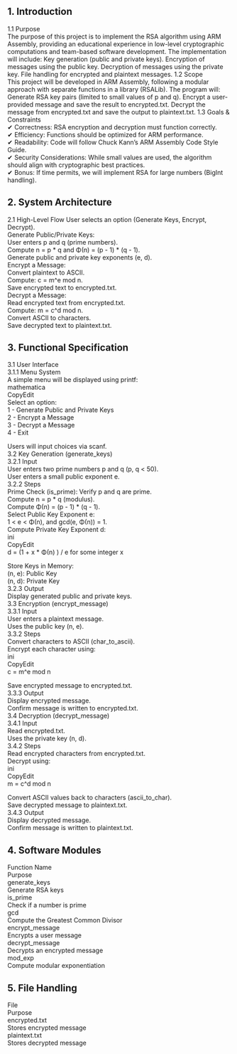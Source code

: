 ## 1. Introduction
1.1 Purpose  
The purpose of this project is to implement the RSA algorithm using ARM Assembly, providing an educational experience in low-level cryptographic computations and team-based software development. The implementation will include:
Key generation (public and private keys).
Encryption of messages using the public key.
Decryption of messages using the private key.
File handling for encrypted and plaintext messages.
1.2 Scope  
This project will be developed in ARM Assembly, following a modular approach with separate functions in a library (RSALib). The program will:
Generate RSA key pairs (limited to small values of p and q).
Encrypt a user-provided message and save the result to encrypted.txt.
Decrypt the message from encrypted.txt and save the output to plaintext.txt.
1.3 Goals & Constraints  
✔ Correctness: RSA encryption and decryption must function correctly.  
✔ Efficiency: Functions should be optimized for ARM performance.  
✔ Readability: Code will follow Chuck Kann’s ARM Assembly Code Style Guide.  
✔ Security Considerations: While small values are used, the algorithm should align with cryptographic best practices.  
✔ Bonus: If time permits, we will implement RSA for large numbers (BigInt handling).  

## 2. System Architecture  
2.1 High-Level Flow
User selects an option (Generate Keys, Encrypt, Decrypt).  
Generate Public/Private Keys:  
User enters p and q (prime numbers).  
Compute n = p * q and Φ(n) = (p - 1) * (q - 1).  
Generate public and private key exponents (e, d).  
Encrypt a Message:  
Convert plaintext to ASCII.  
Compute: c = m^e mod n.  
Save encrypted text to encrypted.txt.  
Decrypt a Message:  
Read encrypted text from encrypted.txt.  
Compute: m = c^d mod n.  
Convert ASCII to characters.  
Save decrypted text to plaintext.txt.  

## 3. Functional Specification  
3.1 User Interface  
3.1.1 Menu System  
A simple menu will be displayed using printf:  
mathematica  
CopyEdit  
Select an option:    
1 - Generate Public and Private Keys  
2 - Encrypt a Message  
3 - Decrypt a Message  
4 - Exit  

Users will input choices via scanf.  
3.2 Key Generation (generate_keys)  
3.2.1 Input  
User enters two prime numbers p and q (p, q < 50).  
User enters a small public exponent e.  
3.2.2 Steps  
Prime Check (is_prime): Verify p and q are prime.  
Compute n = p * q (modulus).  
Compute Φ(n) = (p - 1) * (q - 1).  
Select Public Key Exponent e:  
1 < e < Φ(n), and gcd(e, Φ(n)) = 1.  
Compute Private Key Exponent d:  
ini  
CopyEdit  
d = (1 + x * Φ(n) ) / e for some integer x  


Store Keys in Memory:  
(n, e): Public Key  
(n, d): Private Key  
3.2.3 Output  
Display generated public and private keys.  
3.3 Encryption (encrypt_message)  
3.3.1 Input  
User enters a plaintext message.  
Uses the public key (n, e).  
3.3.2 Steps  
Convert characters to ASCII (char_to_ascii).  
Encrypt each character using:  
ini  
CopyEdit  
c = m^e mod n  


Save encrypted message to encrypted.txt.  
3.3.3 Output  
Display encrypted message.  
Confirm message is written to encrypted.txt.  
3.4 Decryption (decrypt_message)  
3.4.1 Input  
Read encrypted.txt.  
Uses the private key (n, d).  
3.4.2 Steps  
Read encrypted characters from encrypted.txt.  
Decrypt using:  
ini  
CopyEdit  
m = c^d mod n  


Convert ASCII values back to characters (ascii_to_char).  
Save decrypted message to plaintext.txt.  
3.4.3 Output  
Display decrypted message.  
Confirm message is written to plaintext.txt.  

## 4. Software Modules  
Function Name  
Purpose  
generate_keys  
Generate RSA keys  
is_prime  
Check if a number is prime  
gcd  
Compute the Greatest Common Divisor  
encrypt_message  
Encrypts a user message  
decrypt_message    
Decrypts an encrypted message  
mod_exp  
Compute modular exponentiation  


## 5. File Handling  
File  
Purpose  
encrypted.txt  
Stores encrypted message  
plaintext.txt  
Stores decrypted message  


